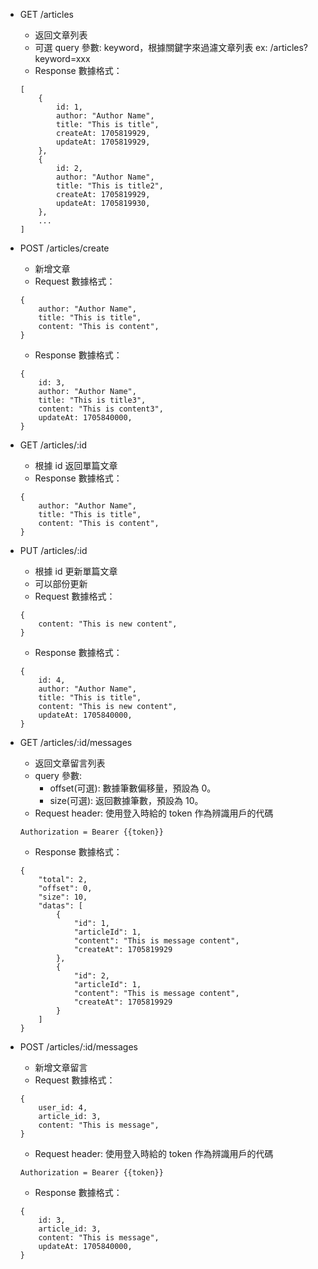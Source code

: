 * GET /articles
    * 返回文章列表
    * 可選 query 參數: keyword，根據關鍵字來過濾文章列表 ex: /articles?keyword=xxx
    * Response 數據格式：
    ```
    [
        {
            id: 1,
            author: "Author Name",
            title: "This is title",
            createAt: 1705819929,
            updateAt: 1705819929,
        },
        {
            id: 2,
            author: "Author Name",
            title: "This is title2",
            createAt: 1705819929,
            updateAt: 1705819930,
        },
        ...
    ]
    ```
* POST /articles/create
    * 新增文章
    * Request 數據格式：
    ```
    {
        author: "Author Name",
        title: "This is title",
        content: "This is content",
    }
    ```
    * Response 數據格式：
    ```
    {
        id: 3,
        author: "Author Name",
        title: "This is title3",
        content: "This is content3",
        updateAt: 1705840000,
    }
    ```
* GET /articles/:id
    * 根據 id 返回單篇文章
    * Response 數據格式：
    ```
    {
        author: "Author Name",
        title: "This is title",
        content: "This is content",
    }
    ```
* PUT /articles/:id
    * 根據 id 更新單篇文章
    * 可以部份更新
    * Request 數據格式：
    ```
    {
        content: "This is new content",
    }
    ```
    * Response 數據格式：
    ```
    {
        id: 4,
        author: "Author Name",
        title: "This is title",
        content: "This is new content",
        updateAt: 1705840000,
    }
    ```

* GET /articles/:id/messages
    * 返回文章留言列表
    * query 參數: 
        * offset(可選): 數據筆數偏移量，預設為 0。
        * size(可選): 返回數據筆數，預設為 10。
    * Request header: 使用登入時給的 token 作為辨識用戶的代碼
    ```
    Authorization = Bearer {{token}}
    ```
    * Response 數據格式：
    ```
    {
        "total": 2,
        "offset": 0,
        "size": 10,
        "datas": [
            {
                "id": 1,
                "articleId": 1,
                "content": "This is message content",
                "createAt": 1705819929
            },
            {
                "id": 2,
                "articleId": 1,
                "content": "This is message content",
                "createAt": 1705819929
            }
        ]
    }
    ```

* POST /articles/:id/messages
    * 新增文章留言
    * Request 數據格式：
    ```
    {
        user_id: 4,
        article_id: 3,
        content: "This is message",
    }
    ```
    * Request header: 使用登入時給的 token 作為辨識用戶的代碼
    ```
    Authorization = Bearer {{token}}
    ```
    * Response 數據格式：
    ```
    {
        id: 3,
        article_id: 3,
        content: "This is message",
        updateAt: 1705840000,
    }
    ```